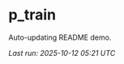 # p_train

Auto-updating README demo.

<!--START_SECTION:status-->
_Last run: 2025-10-12 05:21 UTC_
<!--END_SECTION:status-->






























































































































































































































































































































































































































































































































































































































































































































































































































































































































































































































































































































































